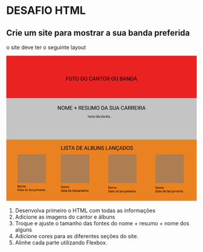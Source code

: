 # DESAFIO HTML

## Crie um site para mostrar a sua banda preferida

o site deve ter o seguinte layout

![alt text](Site1.png "Site1")

1. Desenvolva primeiro o HTML com todas as informações
2. Adicione as imagens do cantor e álbuns
3. Troque e ajuste o tamanho das fontes do nome + resumo + nome dos alguns
4. Adicione cores para as diferentes seções do site.
5. Alinhe cada parte utilizando Flexbox.

